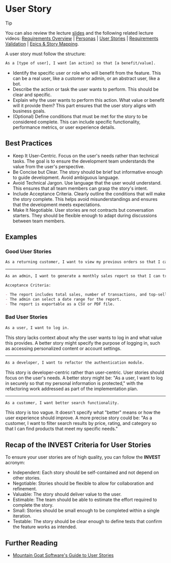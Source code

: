# User Story

> [!TIP]
> You can also review the lecture [slides](https://moodle.epfl.ch/pluginfile.php/3317323/mod_resource/content/4/Wk1.A.pdf) and the following related lecture videos:
[Requirements Overview](https://mediaspace.epfl.ch/playlist/dedicated/60382/0_orzu1on2/0_18p5vaz4) |
[Personas](https://mediaspace.epfl.ch/playlist/dedicated/60382/0_orzu1on2/0_15cl28jy) |
[User Stories](https://mediaspace.epfl.ch/playlist/dedicated/60382/0_orzu1on2/0_rukisjsw) |
[Requirements Validation](https://mediaspace.epfl.ch/playlist/dedicated/60382/0_orzu1on2/0_lnk2499i) |
[Epics & Story Mapping](https://mediaspace.epfl.ch/playlist/dedicated/60382/0_orzu1on2/0_9bglhde9).

A user story must follow the structure:

```txt
As a [type of user], I want [an action] so that [a benefit/value].
```

- Identify the specific user or role who will benefit from the feature. This can be a real user, like a customer or admin, or an abstract user, like a bot.
- Describe the action or task the user wants to perform. This should be clear and specific.
- Explain why the user wants to perform this action. What value or benefit will it provide them? This part ensures that the user story aligns with business goals.
- (Optional) Define conditions that must be met for the story to be considered complete. This can include specific functionality, performance metrics, or user experience details.

## Best Practices

- Keep It User-Centric. Focus on the user's needs rather than technical tasks. The goal is to ensure the development team understands the value from the user's perspective.
- Be Concise but Clear. The story should be brief but informative enough to guide development. Avoid ambiguous language.
- Avoid Technical Jargon. Use language that the user would understand. This ensures that all team members can grasp the story's intent.
- Include Acceptance Criteria. Clearly outline the conditions that will make the story complete. This helps avoid misunderstandings and ensures that the development meets expectations.
- Make It Negotiable. User stories are not contracts but conversation starters. They should be flexible enough to adapt during discussions between team members.

## Examples

### Good User Stories

```markdown
As a returning customer, I want to view my previous orders so that I can quickly reorder items I liked.
```

---

```markdown
As an admin, I want to generate a monthly sales report so that I can track our store's performance.

Acceptance Criteria:

- The report includes total sales, number of transactions, and top-selling products.
- The admin can select a date range for the report.
- The report is exportable as a CSV or PDF file.
```

### Bad User Stories

```markdown
As a user, I want to log in.
```

This story lacks context about why the user wants to log in and what value this provides. A better story might specify the purpose of logging in, such as accessing personalized content or account settings.

---

```markdown
As a developer, I want to refactor the authentication module.
```

This story is developer-centric rather than user-centric. User stories should focus on the user's needs. A better story might be: "As a user, I want to log in securely so that my personal information is protected," with the refactoring work addressed as part of the implementation plan.

---

```markdown
As a customer, I want better search functionality.
```

This story is too vague. It doesn't specify what "better" means or how the user experience should improve. A more precise story could be: "As a customer, I want to filter search results by price, rating, and category so that I can find products that meet my specific needs."

## Recap of the INVEST Criteria for User Stories

To ensure your user stories are of high quality, you can follow the **INVEST** acronym:

- Independent: Each story should be self-contained and not depend on other stories.
- Negotiable: Stories should be flexible to allow for collaboration and refinement.
- Valuable: The story should deliver value to the user.
- Estimable: The team should be able to estimate the effort required to complete the story.
- Small: Stories should be small enough to be completed within a single iteration.
- Testable: The story should be clear enough to define tests that confirm the feature works as intended.

## Further Reading

- [Mountain Goat Software's Guide to User Stories](https://www.mountaingoatsoftware.com/agile/user-stories)
